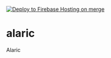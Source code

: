 [![Deploy to Firebase Hosting on merge](https://github.com/youngsterjaidev/alaric/actions/workflows/firebase-hosting-merge.yml/badge.svg)](https://github.com/youngsterjaidev/alaric/actions/workflows/firebase-hosting-merge.yml)

# alaric
Alaric
